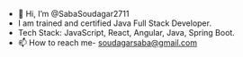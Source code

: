 - 👋 Hi, I’m @SabaSoudagar2711
- I am trained and certified Java Full Stack Developer.
- Tech Stack: JavaScript, React, Angular, Java, Spring Boot. 
- 📫 How to reach me- soudagarsaba@gmail.com

<!---
SabaSoudagar2711/SabaSoudagar2711 is a ✨ special ✨ repository because its `README.md` (this file) appears on your GitHub profile.
You can click the Preview link to take a look at your changes.
--->
